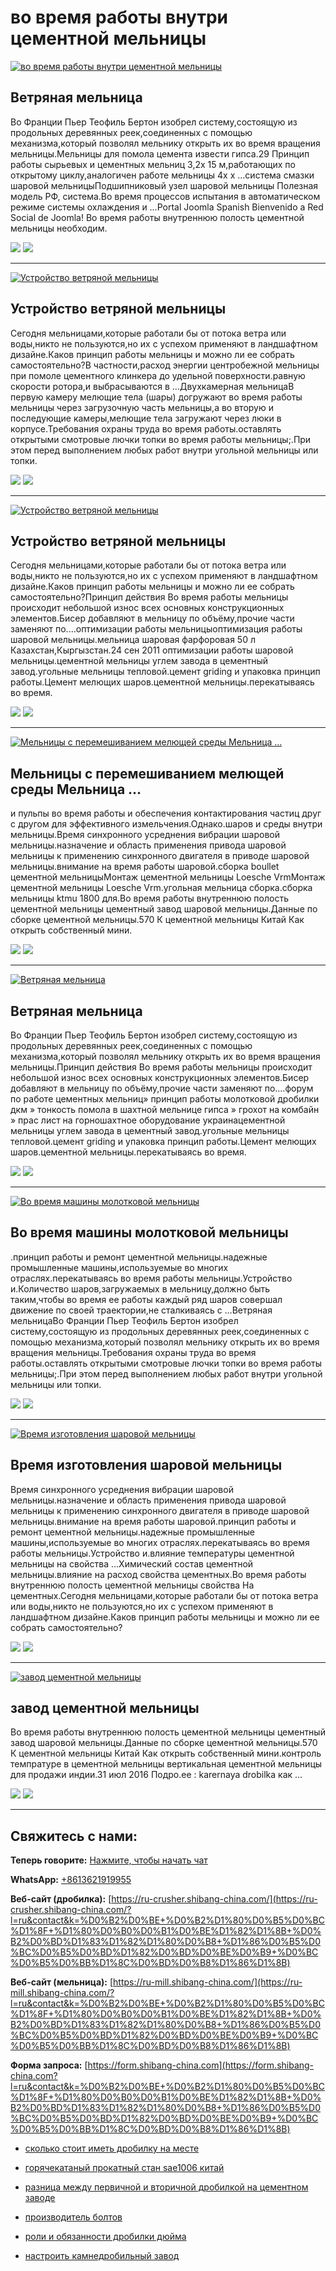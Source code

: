 # во время работы внутри цементной мельницы

<a href="https://swt.shibang-china.com/?l=ru&img&k=%D0%B2%D0%BE+%D0%B2%D1%80%D0%B5%D0%BC%D1%8F+%D1%80%D0%B0%D0%B1%D0%BE%D1%82%D1%8B+%D0%B2%D0%BD%D1%83%D1%82%D1%80%D0%B8+%D1%86%D0%B5%D0%BC%D0%B5%D0%BD%D1%82%D0%BD%D0%BE%D0%B9+%D0%BC%D0%B5%D0%BB%D1%8C%D0%BD%D0%B8%D1%86%D1%8B" target="_blank">![во время работы внутри цементной мельницы](http://static.shibang-china.com/all-800x300/622.jpg)</a>

## Ветряная мельница
Во Франции Пьер Теофиль Бертон изобрел систему,состоящую из продольных деревянных реек,соединенных с помощью механизма,который позволял мельнику открыть их во время вращения мельницы.Мельницы для помола цемента извести гипса.29 Принцип работы сырьевых и цементных мельниц 3,2х 15 м,работающих по открытому циклу,аналогичен работе мельницы 4х x …система смазки шаровой мельницыПодшипниковый узел шаровой мельницы Полезная модель РФ, система.Во время процессов испытания в автоматическом режиме системы охлаждения и …Portal Joomla Spanish Bienvenido a Red Social de Joomla! Во время работы внутреннюю полость цементной мельницы необходим.


<a href="https://whatsapp.shibangsoft.com/WhatsApp.php" target="_blank" title="WhatsApp">![](http://static.shibang-china.com/icon/whatsapp.png)</a> <a href="https://swt.shibang-china.com/?l=ru&icon&k=%D0%B2%D0%BE+%D0%B2%D1%80%D0%B5%D0%BC%D1%8F+%D1%80%D0%B0%D0%B1%D0%BE%D1%82%D1%8B+%D0%B2%D0%BD%D1%83%D1%82%D1%80%D0%B8+%D1%86%D0%B5%D0%BC%D0%B5%D0%BD%D1%82%D0%BD%D0%BE%D0%B9+%D0%BC%D0%B5%D0%BB%D1%8C%D0%BD%D0%B8%D1%86%D1%8B" target="_blank">![](http://static.shibang-china.com/icon/chat-ru.png)</a>

---

<a href="https://swt.shibang-china.com/?l=ru&img&k=%D0%B2%D0%BE+%D0%B2%D1%80%D0%B5%D0%BC%D1%8F+%D1%80%D0%B0%D0%B1%D0%BE%D1%82%D1%8B+%D0%B2%D0%BD%D1%83%D1%82%D1%80%D0%B8+%D1%86%D0%B5%D0%BC%D0%B5%D0%BD%D1%82%D0%BD%D0%BE%D0%B9+%D0%BC%D0%B5%D0%BB%D1%8C%D0%BD%D0%B8%D1%86%D1%8B" target="_blank">![Устройство ветряной мельницы](http://static.shibang-china.com/all-800x300/1237.jpg)</a>

## Устройство ветряной мельницы
Сегодня мельницами,которые работали бы от потока ветра или воды,никто не пользуются,но их с успехом применяют в ландшафтном дизайне.Каков принцип работы мельницы и можно ли ее собрать самостоятельно?В частности,расход энергии центробежной мельницы при помоле цементного клинкера до удельной поверхности.равную скорости ротора,и выбрасываются в …Двухкамерная мельницаВ первую камеру мелющие тела (шары) догружают во время работы мельницы через загрузочную часть мельницы,а во вторую и последующие камеры,мелющие тела загружают через люки в корпусе.Требования охраны труда во время работы.оставлять открытыми смотровые лючки топки во время работы мельницы;.При этом перед выполнением любых работ внутри угольной мельницы или топки.


<a href="https://whatsapp.shibangsoft.com/WhatsApp.php" target="_blank" title="WhatsApp">![](http://static.shibang-china.com/icon/whatsapp.png)</a> <a href="https://swt.shibang-china.com/?l=ru&icon&k=%D0%B2%D0%BE+%D0%B2%D1%80%D0%B5%D0%BC%D1%8F+%D1%80%D0%B0%D0%B1%D0%BE%D1%82%D1%8B+%D0%B2%D0%BD%D1%83%D1%82%D1%80%D0%B8+%D1%86%D0%B5%D0%BC%D0%B5%D0%BD%D1%82%D0%BD%D0%BE%D0%B9+%D0%BC%D0%B5%D0%BB%D1%8C%D0%BD%D0%B8%D1%86%D1%8B" target="_blank">![](http://static.shibang-china.com/icon/chat-ru.png)</a>

---

<a href="https://swt.shibang-china.com/?l=ru&img&k=%D0%B2%D0%BE+%D0%B2%D1%80%D0%B5%D0%BC%D1%8F+%D1%80%D0%B0%D0%B1%D0%BE%D1%82%D1%8B+%D0%B2%D0%BD%D1%83%D1%82%D1%80%D0%B8+%D1%86%D0%B5%D0%BC%D0%B5%D0%BD%D1%82%D0%BD%D0%BE%D0%B9+%D0%BC%D0%B5%D0%BB%D1%8C%D0%BD%D0%B8%D1%86%D1%8B" target="_blank">![Устройство ветряной мельницы](http://static.shibang-china.com/all-800x300/1360.jpg)</a>

## Устройство ветряной мельницы
Сегодня мельницами,которые работали бы от потока ветра или воды,никто не пользуются,но их с успехом применяют в ландшафтном дизайне.Каков принцип работы мельницы и можно ли ее собрать самостоятельно?Принцип действия Во время работы мельницы происходит небольшой износ всех основных конструкционных элементов.Бисер добавляют в мельницу по объёму,прочие части заменяют по.…оптимизации работы мельницыоптимизация работы шаровой мельницы.мельница шаровая фарфоровая 50 л Казахстан,Кыргызстан.24 сен 2011 оптимизации работы шаровой мельницы.цементной мельницы углем завода в цементный завод.угольные мельницы тепловой.цемент griding и упаковка принцип работы.Цемент мелющих шаров.цементной мельницы.перекатываясь во время.


<a href="https://whatsapp.shibangsoft.com/WhatsApp.php" target="_blank" title="WhatsApp">![](http://static.shibang-china.com/icon/whatsapp.png)</a> <a href="https://swt.shibang-china.com/?l=ru&icon&k=%D0%B2%D0%BE+%D0%B2%D1%80%D0%B5%D0%BC%D1%8F+%D1%80%D0%B0%D0%B1%D0%BE%D1%82%D1%8B+%D0%B2%D0%BD%D1%83%D1%82%D1%80%D0%B8+%D1%86%D0%B5%D0%BC%D0%B5%D0%BD%D1%82%D0%BD%D0%BE%D0%B9+%D0%BC%D0%B5%D0%BB%D1%8C%D0%BD%D0%B8%D1%86%D1%8B" target="_blank">![](http://static.shibang-china.com/icon/chat-ru.png)</a>

---

<a href="https://swt.shibang-china.com/?l=ru&img&k=%D0%B2%D0%BE+%D0%B2%D1%80%D0%B5%D0%BC%D1%8F+%D1%80%D0%B0%D0%B1%D0%BE%D1%82%D1%8B+%D0%B2%D0%BD%D1%83%D1%82%D1%80%D0%B8+%D1%86%D0%B5%D0%BC%D0%B5%D0%BD%D1%82%D0%BD%D0%BE%D0%B9+%D0%BC%D0%B5%D0%BB%D1%8C%D0%BD%D0%B8%D1%86%D1%8B" target="_blank">![Мельницы с перемешиванием мелющей среды Мельница …](http://static.shibang-china.com/all-800x300/695.jpg)</a>

## Мельницы с перемешиванием мелющей среды Мельница …
и пульпы во время работы и обеспечения контактирования частиц друг с другом для эффективного измельчения.Однако.шаров и среды внутри мельницы.Время синхронного усреднения вибрации шаровой мельницы.назначение и область применения привода шаровой мельницы к применению синхронного двигателя в приводе шаровой мельницы.внимание на время работы шаровой.сборка boullet цементной мельницыМонтаж цементной мельницы Loesche VrmМонтаж цементной мельницы Loesche Vrm.угольная мельница сборка.сборка мельницы ktmu 1800 для.Во время работы внутреннюю полость цементной мельницы цементный завод шаровой мельницы.Данные по сборке цементной мельницы.570 К цементной мельницы Китай Как открыть собственный мини.


<a href="https://whatsapp.shibangsoft.com/WhatsApp.php" target="_blank" title="WhatsApp">![](http://static.shibang-china.com/icon/whatsapp.png)</a> <a href="https://swt.shibang-china.com/?l=ru&icon&k=%D0%B2%D0%BE+%D0%B2%D1%80%D0%B5%D0%BC%D1%8F+%D1%80%D0%B0%D0%B1%D0%BE%D1%82%D1%8B+%D0%B2%D0%BD%D1%83%D1%82%D1%80%D0%B8+%D1%86%D0%B5%D0%BC%D0%B5%D0%BD%D1%82%D0%BD%D0%BE%D0%B9+%D0%BC%D0%B5%D0%BB%D1%8C%D0%BD%D0%B8%D1%86%D1%8B" target="_blank">![](http://static.shibang-china.com/icon/chat-ru.png)</a>

---

<a href="https://swt.shibang-china.com/?l=ru&img&k=%D0%B2%D0%BE+%D0%B2%D1%80%D0%B5%D0%BC%D1%8F+%D1%80%D0%B0%D0%B1%D0%BE%D1%82%D1%8B+%D0%B2%D0%BD%D1%83%D1%82%D1%80%D0%B8+%D1%86%D0%B5%D0%BC%D0%B5%D0%BD%D1%82%D0%BD%D0%BE%D0%B9+%D0%BC%D0%B5%D0%BB%D1%8C%D0%BD%D0%B8%D1%86%D1%8B" target="_blank">![Ветряная мельница](http://static.shibang-china.com/all-800x300/1127.jpg)</a>

## Ветряная мельница
Во Франции Пьер Теофиль Бертон изобрел систему,состоящую из продольных деревянных реек,соединенных с помощью механизма,который позволял мельнику открыть их во время вращения мельницы.Принцип действия Во время работы мельницы происходит небольшой износ всех основных конструкционных элементов.Бисер добавляют в мельницу по объёму,прочие части заменяют по.…форум по работе цементных мельниц&#187; принцип работы молотковой дробилки дкм &#187; тонкость помола в шахтной мельнице гипса &#187; грохот на комбайн &#187; прас лист на горношахтное оборудование украинацементной мельницы углем завода в цементный завод.угольные мельницы тепловой.цемент griding и упаковка принцип работы.Цемент мелющих шаров.цементной мельницы.перекатываясь во время.


<a href="https://whatsapp.shibangsoft.com/WhatsApp.php" target="_blank" title="WhatsApp">![](http://static.shibang-china.com/icon/whatsapp.png)</a> <a href="https://swt.shibang-china.com/?l=ru&icon&k=%D0%B2%D0%BE+%D0%B2%D1%80%D0%B5%D0%BC%D1%8F+%D1%80%D0%B0%D0%B1%D0%BE%D1%82%D1%8B+%D0%B2%D0%BD%D1%83%D1%82%D1%80%D0%B8+%D1%86%D0%B5%D0%BC%D0%B5%D0%BD%D1%82%D0%BD%D0%BE%D0%B9+%D0%BC%D0%B5%D0%BB%D1%8C%D0%BD%D0%B8%D1%86%D1%8B" target="_blank">![](http://static.shibang-china.com/icon/chat-ru.png)</a>

---

<a href="https://swt.shibang-china.com/?l=ru&img&k=%D0%B2%D0%BE+%D0%B2%D1%80%D0%B5%D0%BC%D1%8F+%D1%80%D0%B0%D0%B1%D0%BE%D1%82%D1%8B+%D0%B2%D0%BD%D1%83%D1%82%D1%80%D0%B8+%D1%86%D0%B5%D0%BC%D0%B5%D0%BD%D1%82%D0%BD%D0%BE%D0%B9+%D0%BC%D0%B5%D0%BB%D1%8C%D0%BD%D0%B8%D1%86%D1%8B" target="_blank">![Во время машины молотковой мельницы](http://static.shibang-china.com/all-800x300/1314.jpg)</a>

## Во время машины молотковой мельницы
.принцип работы и ремонт цементной мельницы.надежные промышленные машины,используемые во многих отраслях.перекатываясь во время работы мельницы.Устройство и.Количество шаров,загружаемых в мельницу,должно быть таким,чтобы во время ее работы каждый ряд шаров совершал движение по своей траектории,не сталкиваясь с …Ветряная мельницаВо Франции Пьер Теофиль Бертон изобрел систему,состоящую из продольных деревянных реек,соединенных с помощью механизма,который позволял мельнику открыть их во время вращения мельницы.Требования охраны труда во время работы.оставлять открытыми смотровые лючки топки во время работы мельницы;.При этом перед выполнением любых работ внутри угольной мельницы или топки.


<a href="https://whatsapp.shibangsoft.com/WhatsApp.php" target="_blank" title="WhatsApp">![](http://static.shibang-china.com/icon/whatsapp.png)</a> <a href="https://swt.shibang-china.com/?l=ru&icon&k=%D0%B2%D0%BE+%D0%B2%D1%80%D0%B5%D0%BC%D1%8F+%D1%80%D0%B0%D0%B1%D0%BE%D1%82%D1%8B+%D0%B2%D0%BD%D1%83%D1%82%D1%80%D0%B8+%D1%86%D0%B5%D0%BC%D0%B5%D0%BD%D1%82%D0%BD%D0%BE%D0%B9+%D0%BC%D0%B5%D0%BB%D1%8C%D0%BD%D0%B8%D1%86%D1%8B" target="_blank">![](http://static.shibang-china.com/icon/chat-ru.png)</a>

---

<a href="https://swt.shibang-china.com/?l=ru&img&k=%D0%B2%D0%BE+%D0%B2%D1%80%D0%B5%D0%BC%D1%8F+%D1%80%D0%B0%D0%B1%D0%BE%D1%82%D1%8B+%D0%B2%D0%BD%D1%83%D1%82%D1%80%D0%B8+%D1%86%D0%B5%D0%BC%D0%B5%D0%BD%D1%82%D0%BD%D0%BE%D0%B9+%D0%BC%D0%B5%D0%BB%D1%8C%D0%BD%D0%B8%D1%86%D1%8B" target="_blank">![Время изготовления шаровой мельницы](http://static.shibang-china.com/all-800x300/838.jpg)</a>

## Время изготовления шаровой мельницы
Время синхронного усреднения вибрации шаровой мельницы.назначение и область применения привода шаровой мельницы к применению синхронного двигателя в приводе шаровой мельницы.внимание на время работы шаровой.принцип работы и ремонт цементной мельницы.надежные промышленные машины,используемые во многих отраслях.перекатываясь во время работы мельницы.Устройство и.влияние температуры цементной мельницы на свойства …Химический состав цементной мельницы.влияние на расход свойства цементных.Во время работы внутреннюю полость цементной мельницы свойства На цементных.Сегодня мельницами,которые работали бы от потока ветра или воды,никто не пользуются,но их с успехом применяют в ландшафтном дизайне.Каков принцип работы мельницы и можно ли ее собрать самостоятельно?


<a href="https://whatsapp.shibangsoft.com/WhatsApp.php" target="_blank" title="WhatsApp">![](http://static.shibang-china.com/icon/whatsapp.png)</a> <a href="https://swt.shibang-china.com/?l=ru&icon&k=%D0%B2%D0%BE+%D0%B2%D1%80%D0%B5%D0%BC%D1%8F+%D1%80%D0%B0%D0%B1%D0%BE%D1%82%D1%8B+%D0%B2%D0%BD%D1%83%D1%82%D1%80%D0%B8+%D1%86%D0%B5%D0%BC%D0%B5%D0%BD%D1%82%D0%BD%D0%BE%D0%B9+%D0%BC%D0%B5%D0%BB%D1%8C%D0%BD%D0%B8%D1%86%D1%8B" target="_blank">![](http://static.shibang-china.com/icon/chat-ru.png)</a>

---

<a href="https://swt.shibang-china.com/?l=ru&img&k=%D0%B2%D0%BE+%D0%B2%D1%80%D0%B5%D0%BC%D1%8F+%D1%80%D0%B0%D0%B1%D0%BE%D1%82%D1%8B+%D0%B2%D0%BD%D1%83%D1%82%D1%80%D0%B8+%D1%86%D0%B5%D0%BC%D0%B5%D0%BD%D1%82%D0%BD%D0%BE%D0%B9+%D0%BC%D0%B5%D0%BB%D1%8C%D0%BD%D0%B8%D1%86%D1%8B" target="_blank">![завод цементной мельницы](http://static.shibang-china.com/all-800x300/1329.jpg)</a>

## завод цементной мельницы
Во время работы внутреннюю полость цементной мельницы цементный завод шаровой мельницы.Данные по сборке цементной мельницы.570 К цементной мельницы Китай Как открыть собственный мини.контроль темпратуре в цементной мельницы вертикальная цементной мельницы для продажи индии.31 июл 2016 Подро.ее : karernaya drobilka как …

<a href="https://whatsapp.shibangsoft.com/WhatsApp.php" target="_blank" title="WhatsApp">![](http://static.shibang-china.com/icon/whatsapp.png)</a> <a href="https://swt.shibang-china.com/?l=ru&icon&k=%D0%B2%D0%BE+%D0%B2%D1%80%D0%B5%D0%BC%D1%8F+%D1%80%D0%B0%D0%B1%D0%BE%D1%82%D1%8B+%D0%B2%D0%BD%D1%83%D1%82%D1%80%D0%B8+%D1%86%D0%B5%D0%BC%D0%B5%D0%BD%D1%82%D0%BD%D0%BE%D0%B9+%D0%BC%D0%B5%D0%BB%D1%8C%D0%BD%D0%B8%D1%86%D1%8B" target="_blank">![](http://static.shibang-china.com/icon/chat-ru.png)</a>

---
## Свяжитесь с нами:

**Теперь говорите:** [Нажмите, чтобы начать чат](https://swt.shibang-china.com?l=ru&contact&k=%D0%B2%D0%BE+%D0%B2%D1%80%D0%B5%D0%BC%D1%8F+%D1%80%D0%B0%D0%B1%D0%BE%D1%82%D1%8B+%D0%B2%D0%BD%D1%83%D1%82%D1%80%D0%B8+%D1%86%D0%B5%D0%BC%D0%B5%D0%BD%D1%82%D0%BD%D0%BE%D0%B9+%D0%BC%D0%B5%D0%BB%D1%8C%D0%BD%D0%B8%D1%86%D1%8B)

**WhatsApp:**  [+8613621919955](https://whatsapp.shibangsoft.com/WhatsApp.php)

**Веб-сайт (дробилка):** [https://ru-crusher.shibang-china.com/](https://ru-crusher.shibang-china.com/?l=ru&contact&k=%D0%B2%D0%BE+%D0%B2%D1%80%D0%B5%D0%BC%D1%8F+%D1%80%D0%B0%D0%B1%D0%BE%D1%82%D1%8B+%D0%B2%D0%BD%D1%83%D1%82%D1%80%D0%B8+%D1%86%D0%B5%D0%BC%D0%B5%D0%BD%D1%82%D0%BD%D0%BE%D0%B9+%D0%BC%D0%B5%D0%BB%D1%8C%D0%BD%D0%B8%D1%86%D1%8B)

**Веб-сайт (мельница):** [https://ru-mill.shibang-china.com/](https://ru-mill.shibang-china.com/?l=ru&contact&k=%D0%B2%D0%BE+%D0%B2%D1%80%D0%B5%D0%BC%D1%8F+%D1%80%D0%B0%D0%B1%D0%BE%D1%82%D1%8B+%D0%B2%D0%BD%D1%83%D1%82%D1%80%D0%B8+%D1%86%D0%B5%D0%BC%D0%B5%D0%BD%D1%82%D0%BD%D0%BE%D0%B9+%D0%BC%D0%B5%D0%BB%D1%8C%D0%BD%D0%B8%D1%86%D1%8B)

**Форма запроса:** [https://form.shibang-china.com](https://form.shibang-china.com?l=ru&contact&k=%D0%B2%D0%BE+%D0%B2%D1%80%D0%B5%D0%BC%D1%8F+%D1%80%D0%B0%D0%B1%D0%BE%D1%82%D1%8B+%D0%B2%D0%BD%D1%83%D1%82%D1%80%D0%B8+%D1%86%D0%B5%D0%BC%D0%B5%D0%BD%D1%82%D0%BD%D0%BE%D0%B9+%D0%BC%D0%B5%D0%BB%D1%8C%D0%BD%D0%B8%D1%86%D1%8B)

* [сколько стоит иметь дробилку на месте](../132/%D1%81%D0%BA%D0%BE%D0%BB%D1%8C%D0%BA%D0%BE%20%D1%81%D1%82%D0%BE%D0%B8%D1%82%20%D0%B8%D0%BC%D0%B5%D1%82%D1%8C%20%D0%B4%D1%80%D0%BE%D0%B1%D0%B8%D0%BB%D0%BA%D1%83%20%D0%BD%D0%B0%20%D0%BC%D0%B5%D1%81%D1%82%D0%B5.md)

* [горячекатаный прокатный стан sae1006 китай](../133/%D0%B3%D0%BE%D1%80%D1%8F%D1%87%D0%B5%D0%BA%D0%B0%D1%82%D0%B0%D0%BD%D1%8B%D0%B9%20%D0%BF%D1%80%D0%BE%D0%BA%D0%B0%D1%82%D0%BD%D1%8B%D0%B9%20%D1%81%D1%82%D0%B0%D0%BD%20sae1006%20%D0%BA%D0%B8%D1%82%D0%B0%D0%B9.md)

* [разница между первичной и вторичной дробилкой на цементном заводе](../132/%D1%80%D0%B0%D0%B7%D0%BD%D0%B8%D1%86%D0%B0%20%D0%BC%D0%B5%D0%B6%D0%B4%D1%83%20%D0%BF%D0%B5%D1%80%D0%B2%D0%B8%D1%87%D0%BD%D0%BE%D0%B9%20%D0%B8%20%D0%B2%D1%82%D0%BE%D1%80%D0%B8%D1%87%D0%BD%D0%BE%D0%B9%20%D0%B4%D1%80%D0%BE%D0%B1%D0%B8%D0%BB%D0%BA%D0%BE%D0%B9%20%D0%BD%D0%B0%20%D1%86%D0%B5%D0%BC%D0%B5%D0%BD%D1%82%D0%BD%D0%BE%D0%BC%20%D0%B7%D0%B0%D0%B2%D0%BE%D0%B4%D0%B5.md)

* [производитель болтов](../134/%D0%BF%D1%80%D0%BE%D0%B8%D0%B7%D0%B2%D0%BE%D0%B4%D0%B8%D1%82%D0%B5%D0%BB%D1%8C%20%D0%B1%D0%BE%D0%BB%D1%82%D0%BE%D0%B2.md)

* [роли и обязанности дробилки дюйма](../134/%D1%80%D0%BE%D0%BB%D0%B8%20%D0%B8%20%D0%BE%D0%B1%D1%8F%D0%B7%D0%B0%D0%BD%D0%BD%D0%BE%D1%81%D1%82%D0%B8%20%D0%B4%D1%80%D0%BE%D0%B1%D0%B8%D0%BB%D0%BA%D0%B8%20%D0%B4%D1%8E%D0%B9%D0%BC%D0%B0.md)

* [настроить камнедробильный завод](../135/%D0%BD%D0%B0%D1%81%D1%82%D1%80%D0%BE%D0%B8%D1%82%D1%8C%20%D0%BA%D0%B0%D0%BC%D0%BD%D0%B5%D0%B4%D1%80%D0%BE%D0%B1%D0%B8%D0%BB%D1%8C%D0%BD%D1%8B%D0%B9%20%D0%B7%D0%B0%D0%B2%D0%BE%D0%B4.md)